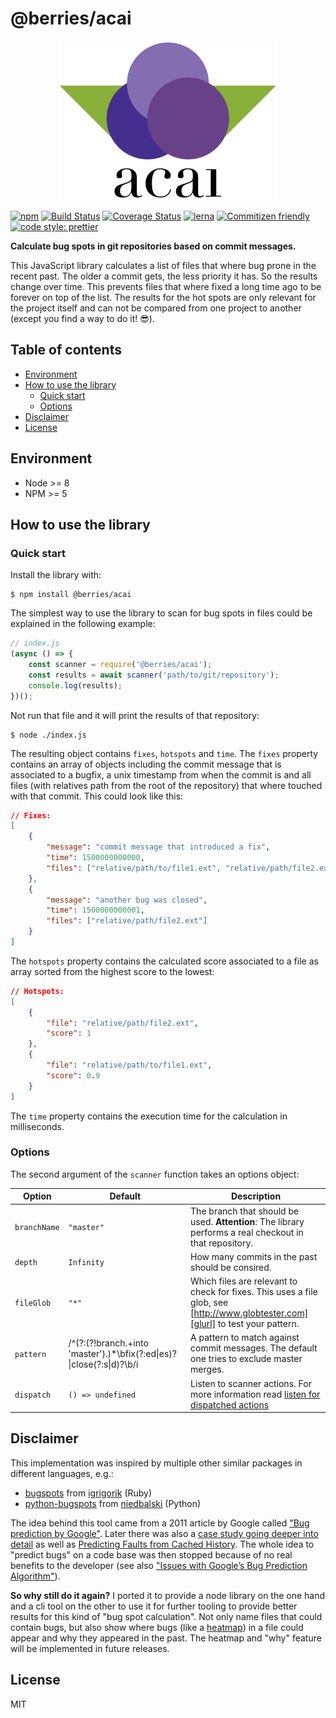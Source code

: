 # @berries/acai

<p align="center">
    <img
        src="https://raw.githubusercontent.com/MartinHelmut/berries/master/packages/acai/logo.svg?sanitize=true"
        width="350"
        height="255"
        alt="Berries acai logo with three berries and two leafs."
    />
</p>

[![npm][npmimg]][npmurl]
[![Build Status][bsurl]][bsimg]
[![Coverage Status][csimg]][csurl]
[![lerna][lnimg]][lnurl]
[![Commitizen friendly][cfimg]][cfurl]
[![code style: prettier][ptimg]][pturl]

**Calculate bug spots in git repositories based on commit messages.**

This JavaScript library calculates a list of files that where bug prone in the recent past. The older a commit gets, the less priority it has. So the results change over time. This prevents files that where fixed a long time ago to be forever on top of the list. The results for the hot spots are only relevant for the project itself and can not be compared from one project to another (except you find a way to do it! 😎).

## Table of contents

* [Environment](#environment)
* [How to use the library](#how-to-use-the-library)
    * [Quick start](#quick-start)
    * [Options](#options)
* [Disclaimer](#disclaimer)
* [License](#license)

## Environment

* Node >= 8
* NPM >= 5

## How to use the library

### Quick start

Install the library with:

```shell
$ npm install @berries/acai
```

The simplest way to use the library to scan for bug spots in files could be explained in the following example:

```javascript
// index.js
(async () => {
    const scanner = require('@berries/acai');
    const results = await scanner('path/to/git/repository');
    console.log(results);
})();
```

Not run that file and it will print the results of that repository:

```shell
$ node ./index.js
```

The resulting object contains `fixes`, `hotspots` and `time`. The `fixes` property contains an array of objects including the commit message that is associated to a bugfix, a unix timestamp from when the commit is and all files (with relatives path from the root of the repository) that where touched with that commit. This could look like this:

```json
// Fixes:
[
    {
        "message": "commit message that introduced a fix",
        "time": 1500000000000,
        "files": ["relative/path/to/file1.ext", "relative/path/file2.ext"]
    },
    {
        "message": "another bug was closed",
        "time": 1500000000001,
        "files": ["relative/path/file2.ext"]
    }
]
```

The `hotspots` property contains the calculated score associated to a file as array sorted from the highest score to the lowest:

```json
// Hotspots:
[
    {
        "file": "relative/path/file2.ext",
        "score": 1
    },
    {
        "file": "relative/path/to/file1.ext",
        "score": 0.9
    }
]
```

The `time` property contains the execution time for the calculation in milliseconds.

### Options

The second argument of the `scanner` function takes an options object:

| Option       | Default                                                                            | Description                                                                                                                      |
| ------------ | ---------------------------------------------------------------------------------- | -------------------------------------------------------------------------------------------------------------------------------- |
| `branchName` | `"master"`                                                                         | The branch that should be used. **Attention**: The library performs a real checkout in that repository.                          |
| `depth`      | `Infinity`                                                                         | How many commits in the past should be consired.                                                                                 |
| `fileGlob`   | `"*"`                                                                              | Which files are relevant to check for fixes. This uses a file glob, see [http://www.globtester.com][glurl] to test your pattern. |
| `pattern`    | /^(?:(?!branch.+into 'master').)\*\bfix(?:ed&#124;es)?&#124;close(?:s&#124;d)?\b/i | A pattern to match against commit messages. The default one tries to exclude master merges.                                      |
| `dispatch`   | `() => undefined`                                                                  | Listen to scanner actions. For more information read [listen for dispatched actions](../../docs/acai/dispatch.md)                |

## Disclaimer

This implementation was inspired by multiple other similar packages in different languages, e.g.:

* [bugspots][b1url] from [igrigorik][u1url] (Ruby)
* [python-bugspots][b2url] from [niedbalski][u2url] (Python)

The idea behind this tool came from a 2011 article by Google called ["Bug prediction by Google"][bpurl]. Later there was also a [case study going deeper into detail][cgurl] as well as [Predicting Faults from Cached History][pfurl]. The whole idea to "predict bugs" on a code base was then stopped because of no real benefits to the developer (see also ["Issues with Google’s Bug Prediction Algorithm"][biurl]).

**So why still do it again?** I ported it to provide a node library on the one hand and a cli tool on the other to use it for further tooling to provide better results for this kind of "bug spot calculation". Not only name files that could contain bugs, but also show where bugs (like a [heatmap][hmurl]) in a file could appear and why they appeared in the past. The heatmap and "why" feature will be implemented in future releases.

## License

MIT

[npmurl]: https://www.npmjs.com/package/@berries/acai
[npmimg]: https://img.shields.io/npm/v/@berries/acai.svg
[bsurl]: https://travis-ci.org/MartinHelmut/berries.svg?branch=master
[bsimg]: https://travis-ci.org/MartinHelmut/berries
[csimg]: https://coveralls.io/repos/github/MartinHelmut/berries/badge.svg?branch=master
[csurl]: https://coveralls.io/github/MartinHelmut/berries?branch=master
[lnurl]: https://lernajs.io/
[lnimg]: https://img.shields.io/badge/maintained%20with-lerna-cc00ff.svg
[cfimg]: https://img.shields.io/badge/commitizen-friendly-brightgreen.svg
[cfurl]: http://commitizen.github.io/cz-cli/
[ptimg]: https://img.shields.io/badge/code_style-prettier-ff69b4.svg
[pturl]: https://github.com/prettier/prettier
[glurl]: http://www.globtester.com/
[bpurl]: http://google-engtools.blogspot.de/2011/12/bug-prediction-at-google.html
[cgurl]: https://static.googleusercontent.com/media/research.google.com/en/us/pubs/archive/41145.pdf
[pfurl]: http://groups.csail.mit.edu/pag/pubs/predict-faults-icse2007.pdf
[biurl]: http://www.boyter.org/2015/07/issues-googles-bug-prediction-algorithm/
[b1url]: https://github.com/igrigorik/bugspots
[u1url]: https://github.com/igrigorik
[b2url]: https://github.com/niedbalski/python-bugspots
[u2url]: https://github.com/niedbalski
[hmurl]: https://en.wikipedia.org/wiki/Heat_map
